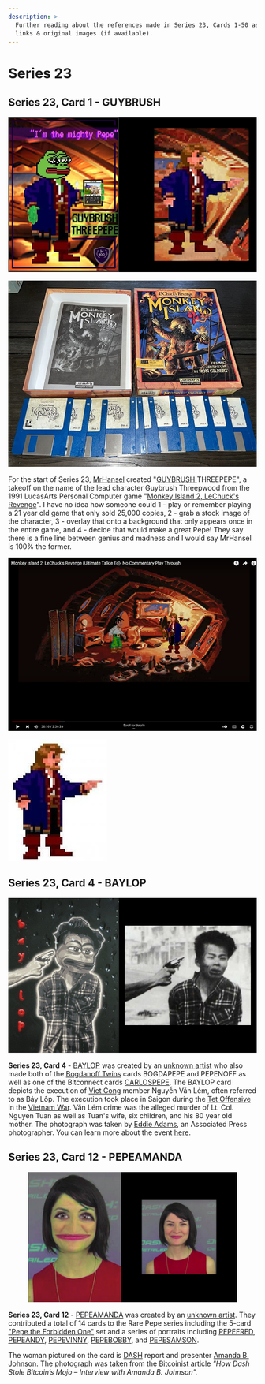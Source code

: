 ```yaml
---
description: >-
  Further reading about the references made in Series 23, Cards 1-50 as well as
  links & original images (if available).
---
```


# Series 23

## Series 23, Card 1 - GUYBRUSH

![](<../../../.gitbook/assets/S23 C01 - GUYBRUSH orig and card.jpg>)

![](<../../../.gitbook/assets/S23 C01 - Install Discs copy.jpg>)

For the start of Series 23, [MrHansel](https://twitter.com/bettidlomas) created "[GUYBRUSH ](https://pepe.wtf/asset/GUYBRUSH)THREEPEPE", a takeoff on the name of the lead character Guybrush Threepwood from the 1991 LucasArts Personal Computer game "[Monkey Island 2, LeChuck's Revenge](https://en.wikipedia.org/wiki/Monkey\_Island\_2:\_LeChuck's\_Revenge)". I have no idea how someone could 1 - play or remember playing a 21 year old game that only sold 25,000 copies, 2 - grab a stock image of the character, 3 - overlay that onto a background that only appears once in the entire game, and 4 - decide that would make a great Pepe! They say there is a fine line between genius and madness and I would say MrHansel is 100% the former.  &#x20;

![I only saw our hero go into this room once in the 2+ hour walkthrough video! ](<../../../.gitbook/assets/Screenshot 2022-06-07 17.13.16 copy.png>)

![I could not find our hero striking this pose in the walkthrough, but it is online as a standalone image](../../../.gitbook/assets/fa7f316900ecf0d96ba6567decbbce8d.jpg)

## Series 23, Card 4 - BAYLOP

![](<../../../.gitbook/assets/S23 C04 - BAYLOP card and source.jpg>)

**Series 23, Card 4** - [BAYLOP](https://pepe.wtf/asset/BAYLOP) was created by an [unknown artist](https://pepe.wtf/artists/1ye1EaLcArtidUSqATkkgzCS4Fj2D4Gpe) who also made both of the [Bogdanoff Twins](https://en.wikipedia.org/wiki/Igor\_and\_Grichka\_Bogdanoff) cards BOGDAPEPE and PEPENOFF as well as one of the Bitconnect cards [CARLOSPEPE](https://pepe.wtf/asset/CARLOSPEPE). The BAYLOP card depicts the execution of [Viet Cong](https://en.wikipedia.org/wiki/Viet\_Cong) member Nguyễn Văn Lém, often referred to as Bảy Lốp. The execution took place in Saigon during the [Tet Offensive](https://en.wikipedia.org/wiki/Tet\_Offensive) in the [Vietnam War](https://en.wikipedia.org/wiki/Vietnam\_War). Văn Lém crime was the alleged murder of Lt. Col. Nguyen Tuan as well as Tuan's wife, six children, and his 80 year old mother. The photograph was taken by [Eddie Adams](https://en.wikipedia.org/wiki/Eddie\_Adams\_\(photographer\)), an Associated Press photographer. You can learn more about the event [here](https://en.wikipedia.org/wiki/Execution\_of\_Nguy%E1%BB%85n\_V%C4%83n\_L%C3%A9m).&#x20;

## Series 23, Card 12 - PEPEAMANDA

<figure><img src="../../../.gitbook/assets/S23 C12 - PEPEAMANDA card and source.png" alt=""><figcaption></figcaption></figure>

**Series 23, Card 12** - [PEPEAMANDA](https://pepe.wtf/asset/PEPEAMANDA) was created by an [unknown artist](https://pepe.wtf/artists/1LHPw5hFTr8NYkE86b3F11y7vnBhmpJrts). They contributed a total of 14 cards to the Rare Pepe series including the 5-card ["Pepe the Forbidden One"](https://pepe.wtf/asset/FORBIDENPEPE) set and a series of portraits including [PEPEFRED](https://pepe.wtf/asset/PEPEFRED), [PEPEANDY](https://pepe.wtf/asset/PEPEANDY), [PEPEVINNY](https://pepe.wtf/asset/PEPEVINNY), [PEPEBOBBY](https://pepe.wtf/asset/PEPEBOBBY), and [PEPESAMSON](https://pepe.wtf/asset/PEPESAMSON).

The woman pictured on the card is [DASH](https://www.dash.org/) report and presenter [Amanda B. Johnson](https://www.instagram.com/amandab\_johnson/?hl=en).  The photograph was taken from the [Bitcoinist article](https://bitcoinist.com/dash-bitcoin-interview-amanda-b-johnson/) _"How Dash Stole Bitcoin’s Mojo – Interview with Amanda B. Johnson"._
